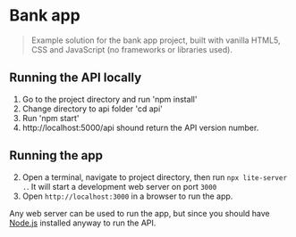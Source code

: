 # Bank app

> Example solution for the bank app project, built with vanilla HTML5, CSS and JavaScript (no frameworks or libraries used).

## Running the API locally 

1. Go to the project directory and run 'npm install'
2. Change directory to api folder 'cd api'
3. Run 'npm start'
4. http://localhost:5000/api shound return the API version number.

## Running the app

2. Open a terminal, navigate to project directory, then run `npx lite-server .`. It will start a development web server on port `3000`
3. Open `http://localhost:3000` in a browser to run the app.


Any web server can be used to run the app, but since you should have [Node.js](https://nodejs.org) installed anyway to run the API.